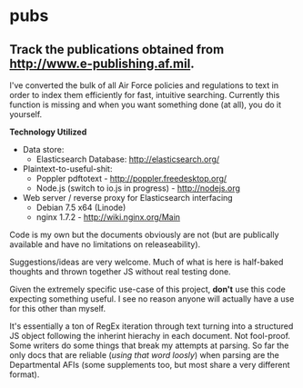 pubs
====

Track the publications obtained from http://www.e-publishing.af.mil.
----

I've converted the bulk of all Air Force policies and regulations to text in order to index them efficiently for fast, intuitive searching.  Currently this function is missing and when you want something done (at all), you do it yourself.

**Technology Utilized**
- Data store:
  - Elasticsearch Database: http://elasticsearch.org/
- Plaintext-to-useful-shit:
  - Poppler pdftotext - http://poppler.freedesktop.org/
  - Node.js (switch to io.js in progress) - http://nodejs.org
- Web server / reverse proxy for Elasticsearch interfacing
  - Debian 7.5 x64 (Linode)
  - nginx 1.7.2 - http://wiki.nginx.org/Main

Code is my own but the documents obviously are not (but are publically available and have no limitations on releaseability).

Suggestions/ideas are very welcome.  Much of what is here is half-baked thoughts and thrown together JS without real testing done.

Given the extremely specific use-case of this project, **don't** use this code expecting something useful.  I see no reason anyone will actually have a use for this other than myself.

It's essentially a ton of RegEx iteration through text turning into a structured JS object following the inherint hierachy in each document.  Not fool-proof.  Some writers do some things that break my attempts at parsing.  So far the only docs that are reliable (*using that word loosly*) when parsing are the Departmental AFIs (some supplements too, but most share a very different format).
